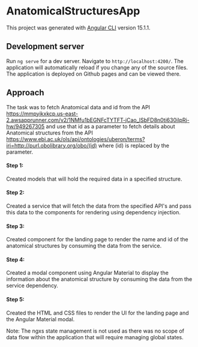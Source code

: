 # AnatomicalStructuresApp

This project was generated with [Angular CLI](https://github.com/angular/angular-cli) version 15.1.1.

## Development server

Run `ng serve` for a dev server. Navigate to `http://localhost:4200/`. The application will automatically reload if you change any of the source files.
The application is deployed on Github pages and can be viewed there.

## Approach

The task was to fetch Anatomical data and id from the API https://mmpyikxkcp.us-east-2.awsapprunner.com/v2/1NMfu1bEGNFcTYTFT-jCao_lSbFD8n0ti630iIpRj-hw/949267305 and use that id as a parameter to fetch details about Anatomical structures from the API https://www.ebi.ac.uk/ols/api/ontologies/uberon/terms?iri=http://purl.obolibrary.org/obo/(id) where (id) is replaced by the parameter.

#### Step 1:

Created models that will hold the required data in a specified structure.

#### Step 2:

Created a service that will fetch the data from the specified API's and pass this data to the components for rendering using dependency injection.

#### Step 3:

Created component for the landing page to render the name and id of the anatomical structures by consuming the data from the service.

#### Step 4:

Created a modal component using Angular Material to display the information about the anatomical structure by consuming the data from the service dependency.

#### Step 5:

Created the HTML and CSS files to render the UI for the landing page and the Angular Material modal.

Note: The ngxs state management is not used as there was no scope of data flow within the application that will require managing global states.

